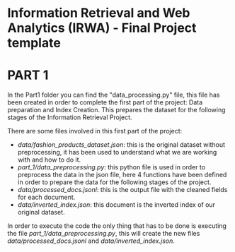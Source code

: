 # Information Retrieval and Web Analytics (IRWA) - Final Project template

# PART 1

In the Part1 folder you can find the "data_processing.py" file, this file has been created in order to complete the first part of the project: Data preparation and Index Creation.
This prepares the dataset for the following stages of the Information Retrieval Project.

There are some files involved in this first part of the project:
- *data/fashion_products_dataset.json*: this is the original dataset without preprocessing, it has been used to understand what we are working with and how to do it.
- *part_1/data_preprocessing.py*: this python file is used in order to preprocess the data in the json file, here 4 functions have been defined in order to prepare the data for the following stages of the project.
- *data/processed_docs.jsonl*: this is the output file with the cleaned fields for each document.
- *data/inverted_index.json*: this document is the inverted index of our original dataset.

In order to execute the code the only thing that has to be done is executing the file *part_1/data_preprocessing.py*, this will create the new files *data/processed_docs.jsonl* and *data/inverted_index.json*.





